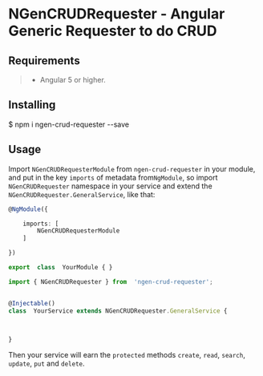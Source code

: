 # NGenCRUDRequester - Angular Generic Requester to do CRUD

## Requirements

>- Angular 5 or higher.

## Installing

$ npm i ngen-crud-requester --save

## Usage

Import ```NGenCRUDRequesterModule``` from ```ngen-crud-requester``` in your module, and put in the key ```imports``` of metadata from```NgModule```, so import ```NGenCRUDRequester``` namespace in your service and extend the ```NGenCRUDRequester.GeneralService```, like that:

```typescript
@NgModule({

    imports: [
        NGenCRUDRequesterModule
    ]

})

export  class  YourModule { }
```

```typescript
import { NGenCRUDRequester } from  'ngen-crud-requester';


@Injectable()
class  YourService extends NGenCRUDRequester.GeneralService {

	

}
```

Then your service will earn the ```protected``` methods ```create```, ```read```, ```search```, ```update```, ```put``` and ```delete```.

